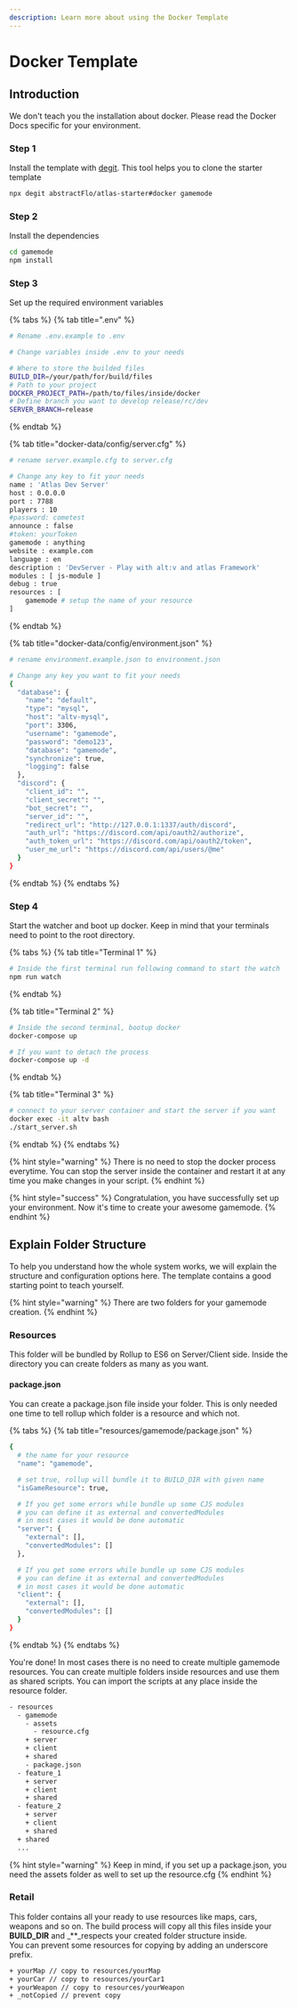 ```yaml
---
description: Learn more about using the Docker Template
---
```


# Docker Template

## Introduction

We don't teach you the installation about docker. Please read the Docker Docs specific for your environment.

### Step 1

Install the template with [degit](https://www.npmjs.com/package/degit). This tool helps you to clone the starter template

```bash
npx degit abstractFlo/atlas-starter#docker gamemode
```

### Step 2

Install the dependencies

```bash
cd gamemode
npm install
```

### Step 3

Set up the required environment variables

{% tabs %}
{% tab title=".env" %}
```bash
# Rename .env.example to .env

# Change variables inside .env to your needs

# Where to store the builded files
BUILD_DIR=/your/path/for/build/files
# Path to your project
DOCKER_PROJECT_PATH=/path/to/files/inside/docker
# Define branch you want to develop release/rc/dev
SERVER_BRANCH=release
```
{% endtab %}

{% tab title="docker-data/config/server.cfg" %}
```bash
# rename server.example.cfg to server.cfg

# Change any key to fit your needs
name : 'Atlas Dev Server'
host : 0.0.0.0
port : 7788
players : 10
#password: cometest
announce : false
#token: yourToken
gamemode : anything
website : example.com
language : en
description : 'DevServer - Play with alt:v and atlas Framework'
modules : [ js-module ]
debug : true
resources : [
    gamemode # setup the name of your resource
]
```
{% endtab %}

{% tab title="docker-data/config/environment.json" %}
```bash
# rename environment.example.json to environment.json

# Change any key you want to fit your needs
{
  "database": {
    "name": "default",
    "type": "mysql",
    "host": "altv-mysql",
    "port": 3306,
    "username": "gamemode",
    "password": "demo123",
    "database": "gamemode",
    "synchronize": true,
    "logging": false
  },
  "discord": {
    "client_id": "",
    "client_secret": "",
    "bot_secret": "",
    "server_id": "",
    "redirect_url": "http://127.0.0.1:1337/auth/discord",
    "auth_url": "https://discord.com/api/oauth2/authorize",
    "auth_token_url": "https://discord.com/api/oauth2/token",
    "user_me_url": "https://discord.com/api/users/@me"
  }
}
```
{% endtab %}
{% endtabs %}

### Step 4

Start the watcher and boot up docker. Keep in mind that your terminals need to point to the root directory.

{% tabs %}
{% tab title="Terminal 1" %}
```bash
# Inside the first terminal run following command to start the watch
npm run watch
```
{% endtab %}

{% tab title="Terminal 2" %}
```bash
# Inside the second terminal, bootup docker
docker-compose up

# If you want to detach the process
docker-compose up -d
```
{% endtab %}

{% tab title="Terminal 3" %}
```bash
# connect to your server container and start the server if you want
docker exec -it altv bash
./start_server.sh
```
{% endtab %}
{% endtabs %}

{% hint style="warning" %}
There is no need to stop the docker process everytime. You can stop the server inside the container and restart it at any time you make changes in your script.
{% endhint %}

{% hint style="success" %}
Congratulation, you have successfully set up your environment. Now it's time to create your awesome gamemode.
{% endhint %}

## Explain Folder Structure

To help you understand how the whole system works, we will explain the structure and configuration options here. The template contains a good starting point to teach yourself.

{% hint style="warning" %}
There are two folders for your gamemode creation.
{% endhint %}

### **Resources**

This folder will be bundled by Rollup to ES6 on Server/Client side. Inside the directory you can create folders as many as you want.

#### package.json

You can create a package.json file inside your folder. This is only needed one time to tell rollup which folder is a resource and which not.

{% tabs %}
{% tab title="resources/gamemode/package.json" %}
```bash
{
  # the name for your resource
  "name": "gamemode",

  # set true, rollup will bundle it to BUILD_DIR with given name
  "isGameResource": true,

  # If you get some errors while bundle up some CJS modules
  # you can define it as external and convertedModules
  # in most cases it would be done automatic
  "server": {
    "external": [],
    "convertedModules": []
  },

  # If you get some errors while bundle up some CJS modules
  # you can define it as external and convertedModules
  # in most cases it would be done automatic
  "client": {
    "external": [],
    "convertedModules": []
  }
}
```
{% endtab %}
{% endtabs %}

You're done! In most cases there is no need to create multiple gamemode resources. You can create multiple folders inside resources and use them as shared scripts. You can import the scripts at any place inside the resource folder.

```bash
- resources
  - gamemode
    - assets
      - resource.cfg
    + server
    + client
    + shared
    - package.json
  - feature_1
    + server
    + client
    + shared
  - feature_2
    + server
    + client
    + shared
  + shared
  ...
```

{% hint style="warning" %}
Keep in mind, if you set up a package.json, you need the assets folder as well to set up the resource.cfg
{% endhint %}

### **Retail**

This folder contains all your ready to use resources like maps, cars, weapons and so on. The build process will copy all this files inside your **BUILD\_DIR** and _\*\*_respects your created folder structure inside.  
You can prevent some resources for copying by adding an underscore prefix.

```bash
+ yourMap // copy to resources/yourMap
+ yourCar // copy to resources/yourCar1
+ yourWeapon // copy to resources/yourWeapon
+ _notCopied // prevent copy
```

